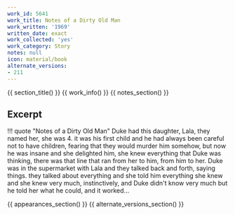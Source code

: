 ```yaml
---
work_id: 5641
work_title: Notes of a Dirty Old Man
work_written: '1969'
written_date: exact
work_collected: 'yes'
work_category: Story
notes: null
icon: material/book
alternate_versions:
- 211
---
```


{{ section_title() }}
{{ work_info() }}
{{ notes_section() }}
## Excerpt
!!! quote "Notes of a Dirty Old Man"
    Duke had this daughter, Lala, they named her, she was 4. it was his first child and he had always been careful not to have children, fearing that they would murder him somehow, but now he was insane and she delighted him, she knew everything that Duke was thinking, there was that line that ran from her to him, from him to her.
    Duke was in the supermarket with Lala and they talked back and forth, saying things. they talked about everything and she told him everything she knew and she knew very much, instinctively, and Duke didn't know very much but he told her what he could, and it worked...

{{ appearances_section() }}
{{ alternate_versions_section() }}